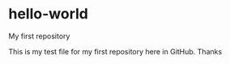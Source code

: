 # hello-world
My first repository

This is my test file for my first repository here in GitHub. Thanks
